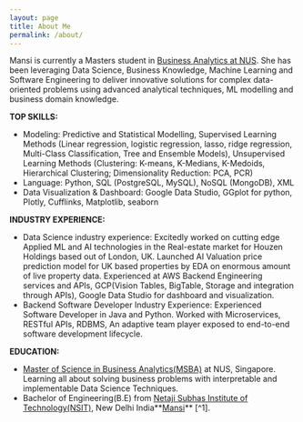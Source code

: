 ```yaml
---
layout: page
title: About Me
permalink: /about/
---
```


Mansi is currently a Masters student in [Business Analytics at NUS](https://msba.nus.edu.sg/). She has been leveraging Data Science, Business Knowledge, Machine Learning and Software Engineering to deliver innovative solutions for complex data-oriented problems using advanced analytical techniques, ML modelling and business domain knowledge.

**TOP SKILLS:**
- Modeling: Predictive and Statistical Modelling, Supervised Learning Methods (Linear regression, logistic regression, lasso, ridge regression, Multi-Class Classification, Tree and Ensemble Models), Unsupervised Learning Methods (Clustering: K-means, K-Medians, K-Medoids, Hierarchical Clustering; Dimensionality Reduction: PCA, PCR)
- Language: Python, SQL (PostgreSQL, MySQL), NoSQL (MongoDB), XML
- Data Visualization & Dashboard: Google Data Studio, GGplot for python, Plotly, Cufflinks, Matplotlib, seaborn

**INDUSTRY EXPERIENCE:**
- Data Science industry experience: Excitedly worked on cutting edge Applied ML and AI technologies in the Real-estate market for Houzen Holdings based out of London, UK. Launched AI Valuation price prediction model for UK based properties by EDA on enormous amount of live property data. Experienced at AWS Backend Engineering services and APIs, GCP(Vision Tables, BigTable, Storage and integration through APIs), Google Data Studio for dashboard and visualization.
- Backend Software Developer Industry Experience: Experienced Software Developer in Java and Python. Worked with Microservices, RESTful APIs, RDBMS, An adaptive team player exposed to end-to-end software development lifecycle.

**EDUCATION:**
- [Master of Science in Business Analytics(MSBA)](https://msba.nus.edu.sg/) at NUS, Singapore. Learning all about solving business problems with interpretable and implementable Data Science Techniques.
- Bachelor of Engineering(B.E) from [Netaji Subhas Institute of Technology(NSIT)](http://www.nsit.ac.in/), New Delhi India**[Mansi](https://github.com/contactmansi)** [^1].
